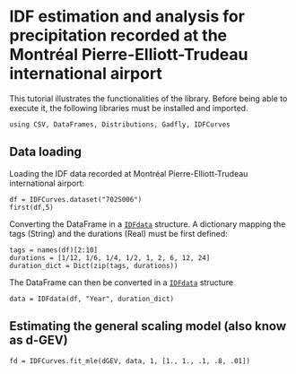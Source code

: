 
# IDF estimation and analysis for precipitation recorded at the Montréal Pierre-Elliott-Trudeau international airport

This tutorial illustrates the functionalities of the library. Before being able to execute it, the following libraries must be installed and imported.

```@example montreal
using CSV, DataFrames, Distributions, Gadfly, IDFCurves
```

## Data loading

Loading the IDF data recorded at Montréal Pierre-Elliott-Trudeau international airport:
```@example montreal
df = IDFCurves.dataset("702S006")
first(df,5)
```

Converting the DataFrame in a [`IDFdata`](@ref) structure. A dictionary mapping the tags (String) and the durations (Real) must be first defined:
```@repl montreal
tags = names(df)[2:10]
durations = [1/12, 1/6, 1/4, 1/2, 1, 2, 6, 12, 24]
duration_dict = Dict(zip(tags, durations))
```

The DataFrame can then be converted in a [`IDFdata`](@ref) structure
```@repl montreal
data = IDFdata(df, "Year", duration_dict)
```

## Estimating the general scaling model (also know as d-GEV)

```@repl montreal
fd = IDFCurves.fit_mle(dGEV, data, 1, [1., 1., .1, .8, .01])
```


